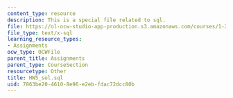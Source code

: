 ```yaml
---
content_type: resource
description: This is a special file related to sql.
file: https://ol-ocw-studio-app-production.s3.amazonaws.com/courses/1-264j-database-internet-and-systems-integration-technologies-fall-2013/7863be2046108e96e2ebfdac72dcc80b_HW5_sol.sql
file_type: text/x-sql
learning_resource_types:
- Assignments
ocw_type: OCWFile
parent_title: Assignments
parent_type: CourseSection
resourcetype: Other
title: HW5_sol.sql
uid: 7863be20-4610-8e96-e2eb-fdac72dcc80b
---
```


